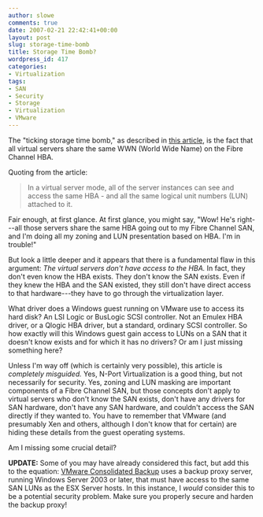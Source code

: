 ```yaml
---
author: slowe
comments: true
date: 2007-02-21 22:42:41+00:00
layout: post
slug: storage-time-bomb
title: Storage Time Bomb?
wordpress_id: 417
categories:
- Virtualization
tags:
- SAN
- Security
- Storage
- Virtualization
- VMware
---
```


The "ticking storage time bomb," as described in [this article](http://www.techworld.com/opsys/features/index.cfm?featureID=2257), is the fact that all virtual servers share the same WWN (World Wide Name) on the Fibre Channel HBA.

Quoting from the article:

>In a virtual server mode, all of the server instances can see and access the same HBA - and all the same logical unit numbers (LUN) attached to it.

Fair enough, at first glance. At first glance, you might say, "Wow! He's right---all those servers share the same HBA going out to my Fibre Channel SAN, and I'm doing all my zoning and LUN presentation based on HBA. I'm in trouble!"

But look a little deeper and it appears that there is a fundamental flaw in this argument: _The virtual servers don't have access to the HBA._ In fact, they don't even know the HBA exists. They don't know the SAN exists. Even if they knew the HBA and the SAN existed, they still don't have direct access to that hardware---they have to go through the virtualization layer.

What driver does a Windows guest running on VMware use to access its hard disk? An LSI Logic or BusLogic SCSI controller.  Not an Emulex HBA driver, or a Qlogic HBA driver, but a standard, ordinary SCSI controller. So how exactly will this Windows guest gain access to LUNs on a SAN that it doesn't know exists and for which it has no drivers? Or am I just missing something here?

Unless I'm way off (which is certainly very possible), this article is _completely misguided._ Yes, N-Port Virtualization is a good thing, but not necessarily for security. Yes, zoning and LUN masking are important components of a Fibre Channel SAN, but those concepts don't apply to virtual servers who don't know the SAN exists, don't have any drivers for SAN hardware, don't have any SAN hardware, and couldn't access the SAN directly if they wanted to. You have to remember that VMware (and presumably Xen and others, although I don't know that for certain) are hiding these details from the guest operating systems.

Am I missing some crucial detail?

**UPDATE:** Some of you may have already considered this fact, but add this to the equation: [VMware Consolidated Backup](http://www.vmware.com/products/vi/consolidated_backup.html) uses a backup proxy server, running Windows Server 2003 or later, that must have access to the same SAN LUNs as the ESX Server hosts. In this instance, I _would_ consider this to be a potential security problem. Make sure you properly secure and harden the backup proxy!
